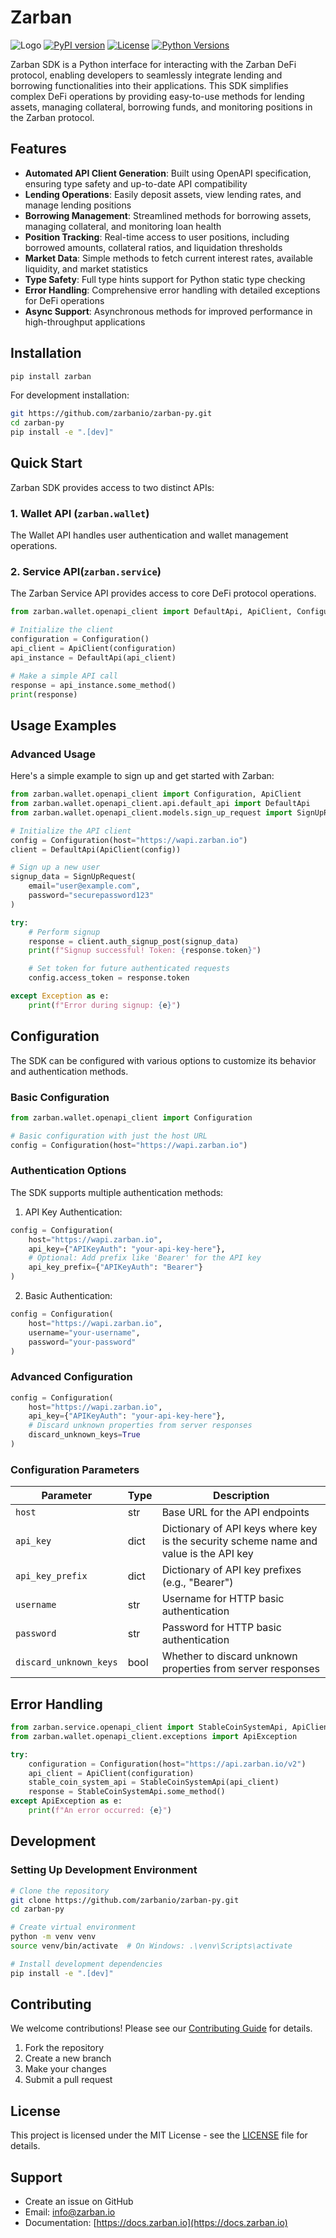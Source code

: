 # Zarban

![Logo](assets/zarban.ico)
[![PyPI version](https://badge.fury.io/py/zarban.svg)](https://badge.fury.io/py/zarban)
[![License](https://img.shields.io/badge/License-MIT-blue.svg)](https://opensource.org/licenses/MIT)
[![Python Versions](https://img.shields.io/pypi/pyversions/zarban.svg)](https://pypi.org/project/zarban/)

Zarban SDK is a Python interface for interacting with the Zarban DeFi protocol, enabling developers to seamlessly integrate lending and borrowing functionalities into their applications. This SDK simplifies complex DeFi operations by providing easy-to-use methods for lending assets, managing collateral, borrowing funds, and monitoring positions in the Zarban protocol.

## Features

- **Automated API Client Generation**: Built using OpenAPI specification, ensuring type safety and up-to-date API compatibility
- **Lending Operations**: Easily deposit assets, view lending rates, and manage lending positions
- **Borrowing Management**: Streamlined methods for borrowing assets, managing collateral, and monitoring loan health
- **Position Tracking**: Real-time access to user positions, including borrowed amounts, collateral ratios, and liquidation thresholds
- **Market Data**: Simple methods to fetch current interest rates, available liquidity, and market statistics
- **Type Safety**: Full type hints support for Python static type checking
- **Error Handling**: Comprehensive error handling with detailed exceptions for DeFi operations
- **Async Support**: Asynchronous methods for improved performance in high-throughput applications

## Installation

```bash
pip install zarban
```

For development installation:

```bash
git https://github.com/zarbanio/zarban-py.git
cd zarban-py
pip install -e ".[dev]"
```

## Quick Start

Zarban SDK provides access to two distinct APIs:

### 1. Wallet API (`zarban.wallet`)

The Wallet API handles user authentication and wallet management operations.

### 2. Service API(`zarban.service`)

The Zarban Service API provides access to core DeFi protocol operations.

```python
from zarban.wallet.openapi_client import DefaultApi, ApiClient, Configuration

# Initialize the client
configuration = Configuration()
api_client = ApiClient(configuration)
api_instance = DefaultApi(api_client)

# Make a simple API call
response = api_instance.some_method()
print(response)
```

## Usage Examples

### Advanced Usage

Here's a simple example to sign up and get started with Zarban:

```python
from zarban.wallet.openapi_client import Configuration, ApiClient
from zarban.wallet.openapi_client.api.default_api import DefaultApi
from zarban.wallet.openapi_client.models.sign_up_request import SignUpRequest

# Initialize the API client
config = Configuration(host="https://wapi.zarban.io")
client = DefaultApi(ApiClient(config))

# Sign up a new user
signup_data = SignUpRequest(
    email="user@example.com",
    password="securepassword123"
)

try:
    # Perform signup
    response = client.auth_signup_post(signup_data)
    print(f"Signup successful! Token: {response.token}")

    # Set token for future authenticated requests
    config.access_token = response.token

except Exception as e:
    print(f"Error during signup: {e}")
```

## Configuration

The SDK can be configured with various options to customize its behavior and authentication methods.

### Basic Configuration

```python
from zarban.wallet.openapi_client import Configuration

# Basic configuration with just the host URL
config = Configuration(host="https://wapi.zarban.io")
```

### Authentication Options

The SDK supports multiple authentication methods:

1. API Key Authentication:

```python
config = Configuration(
    host="https://wapi.zarban.io",
    api_key={"APIKeyAuth": "your-api-key-here"},
    # Optional: Add prefix like 'Bearer' for the API key
    api_key_prefix={"APIKeyAuth": "Bearer"}
)
```

2. Basic Authentication:

```python
config = Configuration(
    host="https://wapi.zarban.io",
    username="your-username",
    password="your-password"
)
```

### Advanced Configuration

```python
config = Configuration(
    host="https://wapi.zarban.io",
    api_key={"APIKeyAuth": "your-api-key-here"},
    # Discard unknown properties from server responses
    discard_unknown_keys=True
)
```

### Configuration Parameters

| Parameter              | Type | Description                                                                           |
| ---------------------- | ---- | ------------------------------------------------------------------------------------- |
| `host`                 | str  | Base URL for the API endpoints                                                        |
| `api_key`              | dict | Dictionary of API keys where key is the security scheme name and value is the API key |
| `api_key_prefix`       | dict | Dictionary of API key prefixes (e.g., "Bearer")                                       |
| `username`             | str  | Username for HTTP basic authentication                                                |
| `password`             | str  | Password for HTTP basic authentication                                                |
| `discard_unknown_keys` | bool | Whether to discard unknown properties from server responses                           |

## Error Handling

```python
from zarban.service.openapi_client import StableCoinSystemApi, ApiClient, Configuration
from zarban.wallet.openapi_client.exceptions import ApiException

try:
    configuration = Configuration(host="https://api.zarban.io/v2")
    api_client = ApiClient(configuration)
    stable_coin_system_api = StableCoinSystemApi(api_client)
    response = StableCoinSystemApi.some_method()
except ApiException as e:
    print(f"An error occurred: {e}")
```

## Development

### Setting Up Development Environment

```bash
# Clone the repository
git clone https://github.com/zarbanio/zarban-py.git
cd zarban-py

# Create virtual environment
python -m venv venv
source venv/bin/activate  # On Windows: .\venv\Scripts\activate

# Install development dependencies
pip install -e ".[dev]"
```

## Contributing

We welcome contributions! Please see our [Contributing Guide](CONTRIBUTING.md) for details.

1. Fork the repository
2. Create a new branch
3. Make your changes
4. Submit a pull request

## License

This project is licensed under the MIT License - see the [LICENSE](LICENSE) file for details.

## Support

- Create an issue on GitHub
- Email: info@zarban.io
- Documentation: [https://docs.zarban.io](https://docs.zarban.io)
